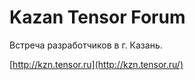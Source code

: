 # Kazan Tensor Forum

Встреча разработчиков в г. Казань.

[http://kzn.tensor.ru](http://kzn.tensor.ru/)
